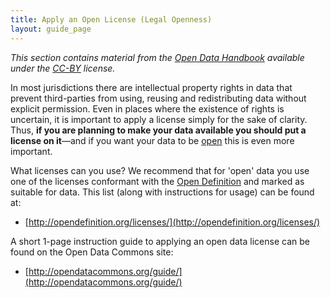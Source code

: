 ```yaml
---
title: Apply an Open License (Legal Openness)
layout: guide_page
---
```

_This section contains material from the [Open Data Handbook](http://opendatahandbook.org/) available under the [CC-BY](http://creativecommons.org/licenses/by/3.0/) license._

In most jurisdictions there are intellectual property rights in data that prevent third-parties from using, reusing and redistributing data without explicit permission. Even in places where the existence of rights is uncertain, it is important to apply a license simply for the sake of clarity. Thus, **if you are planning to make your data available you should put a license on it**&mdash;and if you want your data to be [open](http://opendefinition.org/) this is even more important.

What licenses can you use? We recommend that for 'open' data you use one of the licenses conformant with the [Open Definition](http://opendefinition.org/) and marked as suitable for data. This list (along with instructions for usage) can be found at:

- [http://opendefinition.org/licenses/](http://opendefinition.org/licenses/)

A short 1-page instruction guide to applying an open data license can be found on the Open Data Commons site:

- [http://opendatacommons.org/guide/](http://opendatacommons.org/guide/)